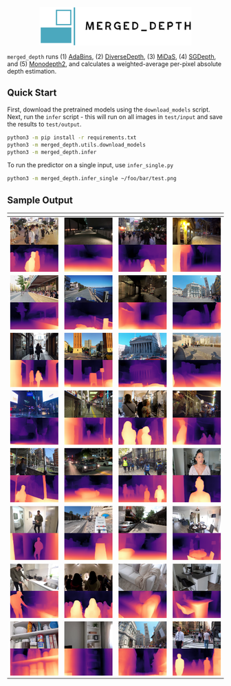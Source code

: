 <p align="center">
  <img height="90" src=".logo/logo.png"/>  
</p>

`merged_depth` runs (1) [AdaBins](https://github.com/shariqfarooq123/AdaBins), (2) [DiverseDepth](https://github.com/YvanYin/DiverseDepth), (3) [MiDaS](https://github.com/intel-isl/MiDaS), (4) [SGDepth](https://github.com/ifnspaml/SGDepth), and (5) [Monodepth2](https://github.com/nianticlabs/monodepth2), and calculates a weighted-average per-pixel absolute depth estimation.

## Quick Start

First, download the pretrained models using the `download_models` script. Next, run the `infer` script - this will run on all images in `test/input` and save the results to `test/output`. 

```bash
python3 -m pip install -r requirements.txt
python3 -m merged_depth.utils.download_models
python3 -m merged_depth.infer
```

To run the predictor on a single input, use `infer_single.py`

```bash
python3 -m merged_depth.infer_single ~/foo/bar/test.png
```

## Sample Output

| <!-- -->                       | <!-- -->                        | <!-- -->                        | <!-- -->                        |
:-------------------------------:|:-------------------------------:|:-------------------------------:|:-------------------------------:|
![](./test/output/00_stacked.png)  | ![](./test/output/01_stacked.png) | ![](./test/output/05_stacked.png) | ![](./test/output/06_stacked.png) |
![](./test/output/07_stacked.png)  | ![](./test/output/08_stacked.png) | ![](./test/output/10_stacked.png) | ![](./test/output/12_stacked.png) |
![](./test/output/13_stacked.png)  | ![](./test/output/16_stacked.png) | ![](./test/output/17_stacked.png) | ![](./test/output/18_stacked.png) |
![](./test/output/23_stacked.png)  | ![](./test/output/20_stacked.png) | ![](./test/output/25_stacked.png) | ![](./test/output/27_stacked.png) |
![](./test/output/28_stacked.png)  | ![](./test/output/29_stacked.png) | ![](./test/output/30_stacked.png) | ![](./test/output/31_stacked.png) |
![](./test/output/32_stacked.png)  | ![](./test/output/33_stacked.png) | ![](./test/output/34_stacked.png) | ![](./test/output/36_stacked.png) |
![](./test/output/37_stacked.png)  | ![](./test/output/39_stacked.png) | ![](./test/output/40_stacked.png) | ![](./test/output/42_stacked.png) |
![](./test/output/43_stacked.png)  | ![](./test/output/45_stacked.png) | ![](./test/output/47_stacked.png) | ![](./test/output/49_stacked.png) |
